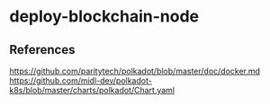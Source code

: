 # deploy-blockchain-node

## References
https://github.com/paritytech/polkadot/blob/master/doc/docker.md
https://github.com/midl-dev/polkadot-k8s/blob/master/charts/polkadot/Chart.yaml

